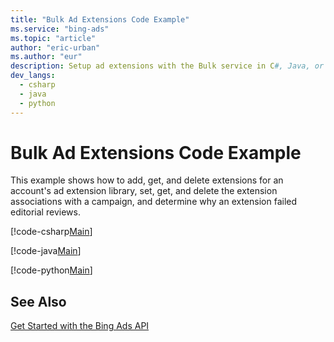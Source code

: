 ```yaml
---
title: "Bulk Ad Extensions Code Example"
ms.service: "bing-ads"
ms.topic: "article"
author: "eric-urban"
ms.author: "eur"
description: Setup ad extensions with the Bulk service in C#, Java, or Python.
dev_langs:
  - csharp
  - java
  - python
---
```

# Bulk Ad Extensions Code Example
This example shows how to add, get, and delete extensions for an account's ad extension library, set, get, and delete the extension associations with a campaign, and determine why an extension failed editorial reviews.

[!code-csharp[Main](../../../BingAds-dotNet-SDK/examples/BingAdsExamples/BingAdsExamplesLibrary/v11/BulkAdExtensions.cs)]

[!code-java[Main](../../../BingAds-Java-SDK/examples/BingAdsDesktopApp/src/main/java/com/microsoft/bingads/examples/v11/BulkAdExtensions.java)]

[!code-python[Main](../../../BingAds-Python-SDK/examples/BingAdsPythonConsoleExamples/BingAdsPythonConsoleExamples/v11/bulk_ad_extensions.py)]

## See Also
[Get Started with the Bing Ads API](bingads/guides/get-started.md)  
